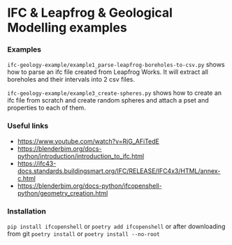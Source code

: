 # IFC & Leapfrog & Geological Modelling examples

### Examples
`ifc-geology-example/example1_parse-leapfrog-boreholes-to-csv.py` shows how to parse an ifc file created from Leapfrog Works. It will extract all boreholes and their intervals into 2 csv files.

`ifc-geology-example/example3_create-spheres.py` shows how to create an ifc file from scratch and create random spheres and attach a pset and properties to each of them.

### Useful links
- https://www.youtube.com/watch?v=RjG_AFiTedE
- https://blenderbim.org/docs-python/introduction/introduction_to_ifc.html
- https://ifc43-docs.standards.buildingsmart.org/IFC/RELEASE/IFC4x3/HTML/annex-c.html
- https://blenderbim.org/docs-python/ifcopenshell-python/geometry_creation.html


### Installation
`pip install ifcopenshell` or `poetry add ifcopenshell` or after downloading from git `poetry install` or `poetry install --no-root`
